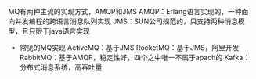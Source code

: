 MQ有两种主流的实现方式，AMQP和JMS
AMQP：Erlang语言实现的，一种面向并发编程的跨语言消息队列实现
JMS：SUN公司规范的，只支持两种消息模型，且只限于java语言实现

* 常见的MQ实现
ActiveMQ：基于JMS
RocketMQ：基于JMS，阿里开发
RabbitMQ：基于AMQP，稳定性好，四个之中唯一不属于apach的
Kafka：分布式消息系统，高吞吐量
